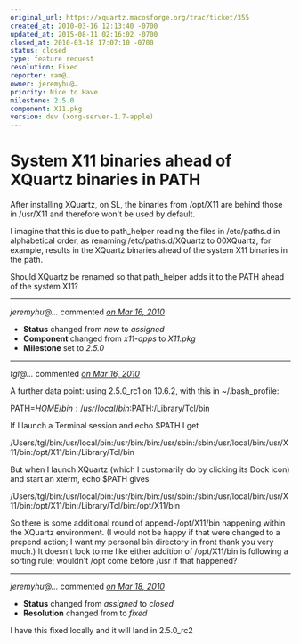 ```yaml
---
original_url: https://xquartz.macosforge.org/trac/ticket/355
created_at: 2010-03-16 12:13:40 -0700
updated_at: 2015-08-11 02:16:02 -0700
closed_at: 2010-03-18 17:07:10 -0700
status: closed
type: feature request
resolution: Fixed
reporter: ram@…
owner: jeremyhu@…
priority: Nice to Have
milestone: 2.5.0
component: X11.pkg
version: dev (xorg-server-1.7-apple)
---
```


System X11 binaries ahead of XQuartz binaries in PATH
=====================================================


After installing XQuartz, on SL, the binaries from /opt/X11 are behind those in /usr/X11 and therefore won't be used by default.

I imagine that this is due to path\_helper reading the files in /etc/paths.d in alphabetical order, as renaming /etc/paths.d/XQuartz to 00XQuartz, for example, results in the XQuartz binaries ahead of the system X11 binaries in the path.

Should XQuartz be renamed so that path\_helper adds it to the PATH ahead of the system X11?



---

*jeremyhu@…* commented *[on Mar 16, 2010](https://xquartz.macosforge.org/trac/ticket/355#comment:1 "March 16, 2010 at 12:31 PM PDT")*

-   **Status** changed from *new* to *assigned*
-   **Component** changed from *x11-apps* to *X11.pkg*
-   **Milestone** set to *2.5.0*



---

*tgl@…* commented *[on Mar 16, 2010](https://xquartz.macosforge.org/trac/ticket/355#comment:2 "March 16, 2010 at 2:36 PM PDT")*

A further data point: using 2.5.0\_rc1 on 10.6.2, with this in ~/.bash\_profile:

PATH=$HOME/bin:/usr/local/bin:$PATH:/Library/Tcl/bin

If I launch a Terminal session and echo $PATH I get

/Users/tgl/bin:/usr/local/bin:/usr/bin:/bin:/usr/sbin:/sbin:/usr/local/bin:/usr/X11/bin:/opt/X11/bin:/Library/Tcl/bin

But when I launch XQuartz (which I customarily do by clicking its Dock icon) and start an xterm, echo $PATH gives

/Users/tgl/bin:/usr/local/bin:/usr/bin:/bin:/usr/sbin:/sbin:/usr/local/bin:/usr/X11/bin:/opt/X11/bin:/Library/Tcl/bin:/opt/X11/bin

So there is some additional round of append-/opt/X11/bin happening within the XQuartz environment. (I would not be happy if that were changed to a prepend action; I want my personal bin directory in front thank you very much.) It doesn't look to me like either addition of /opt/X11/bin is following a sorting rule; wouldn't /opt come before /usr if that happened?



---

*jeremyhu@…* commented *[on Mar 18, 2010](https://xquartz.macosforge.org/trac/ticket/355#comment:3 "March 18, 2010 at 5:07 PM PDT")*

-   **Status** changed from *assigned* to *closed*
-   **Resolution** changed from to *fixed*

I have this fixed locally and it will land in 2.5.0\_rc2



